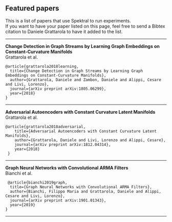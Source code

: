 ## Featured papers

This is a list of papers that use Spektral to run experiments.  
If you want to have your paper listed on this page, feel free to send a Bibtex citation to Daniele Grattarola to have it added to the list. 

-----
**Change Detection in Graph Streams by Learning Graph Embeddings on Constant-Curvature Manifolds**  
Grattarola et al. 
```
@article{grattarola2018learning,
  title={Change Detection in Graph Streams by Learning Graph Embeddings on Constant-Curvature Manifolds},
  author={Grattarola, Daniele and Zambon, Daniele and Alippi, Cesare and Livi, Lorenzo},
  journal={arXiv preprint arXiv:1805.06299},
  year={2018}
}
```
-----
**Adversarial Autoencoders with Constant Curvature Latent Manifolds**  
Grattarola et al.
```
@article{grattarola2018adversarial,
	title={Adversarial Autoencoders with Constant Curvature Latent Manifolds},
	author={Grattarola, Daniele and Livi, Lorenzo and Alippi, Cesare},
    journal={arXiv preprint arXiv:1812.04314},	 
	year={2018}
 }
```
-----
**Graph Neural Networks with Convolutional ARMA Filters**  
Bianchi et al.
``` 
 @article{bianchi2019graph,
  title={Graph Neural Networks with Convolutional ARMA Filters},
  author={Bianchi, Filippo Maria and Grattarola, Daniele and Alippi, Cesare and Livi, Lorenzo},
  journal={arXiv preprint arXiv:1901.01343},
  year={2019}
}
```
-----